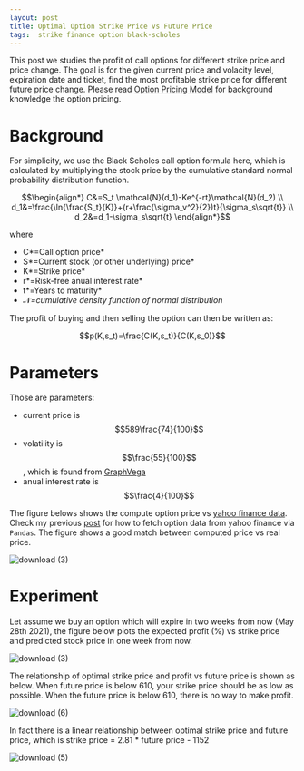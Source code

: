 ```yaml
---
layout: post
title: Optimal Option Strike Price vs Future Price
tags:  strike finance option black-scholes
---
```

This post we studies the profit of call options for different strike price and price change. The goal is for the given current price and volacity level, expiration date and ticket, find the most profitable strike price for different future price change. Please read [Option Pricing Model](/option-pricing) for background knowledge the option pricing. 

# Background

For simplicity, we use the Black Scholes call option formula here, which is calculated by multiplying the stock price by the cumulative standard normal probability distribution function.

$$\begin{align*}
C&=S_t \mathcal{N}(d_1)-Ke^{-rt}\mathcal{N}(d_2) \\ 
 d_1&=\frac{\ln{\frac{S_t}{K}}+(r+\frac{\sigma_v^2}{2})t}{\sigma_s\sqrt{t}} \\ 
 d_2&=d_1-\sigma_s\sqrt{t} 
\end{align*}$$

where

- C*=Call option price*
- S*=Current stock (or other underlying) price*
- K*=Strike price*
- r*=Risk-free anual interest rate*
- t*=Years to maturity*
- $\mathcal{N}$*=cumulative density function of normal distribution*

The profit of buying and then selling the option can then be written as:

$$p(K,s_t)=\frac{C(K,s_t)}{C(K,s_0)}$$

# Parameters

Those are parameters:

- current price is $$589\frac{74}{100}$$
- volatility is $$\frac{55}{100}$$, which is found from [GraphVega](http://med.zhqiang.org:3000/)
- anual interest rate is $$\frac{4}{100}$$

The figure belows shows the compute option price vs [yahoo finance data](https://finance.yahoo.com/quote/TSLA/options?date=1622160000). Check my previous [post](/read-option-from-yahoo-with-pandas) for how to fetch option data from yahoo finance via `Pandas`.  The figure shows a good match between computed price vs real price.

![download (3)](https://raw.githubusercontent.com/zhangtemplar/zhangtemplar.github.io/master/uPic/2021_05_15_11_21_15_download%20(3).png)

# Experiment

Let assume we buy an option which will expire in two weeks from now (May 28th 2021), the figure below plots the expected profit (%) vs strike price and predicted stock price in one week from now.

![download (3)](https://raw.githubusercontent.com/zhangtemplar/zhangtemplar.github.io/master/uPic/2021_05_15_13_28_59_download%20(3).png)

The relationship of optimal strike price and profit vs future price is shown as below. When future price is below 610, your strike price should be as low as possible. When the future price is below 610, there is no way to make profit. 

![download (6)](https://raw.githubusercontent.com/zhangtemplar/zhangtemplar.github.io/master/uPic/2021_05_15_13_28_52_download%20(6).png)

In fact there is a linear relationship between optimal strike price and future price,  which is strike price = 2.81 * future price - 1152

![download (5)](https://raw.githubusercontent.com/zhangtemplar/zhangtemplar.github.io/master/uPic/2021_05_15_13_28_45_download%20(5).png)
